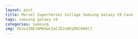 ```yaml
---
layout: post
title: Marvel Superheroes Collage Samsung Galaxy S9 Case
tags: samsung galaxy s9
categories: samsung
img: 1EvvxINEJmM6OwL5aCJE2o6KyDKC0A6CJ
---
```

